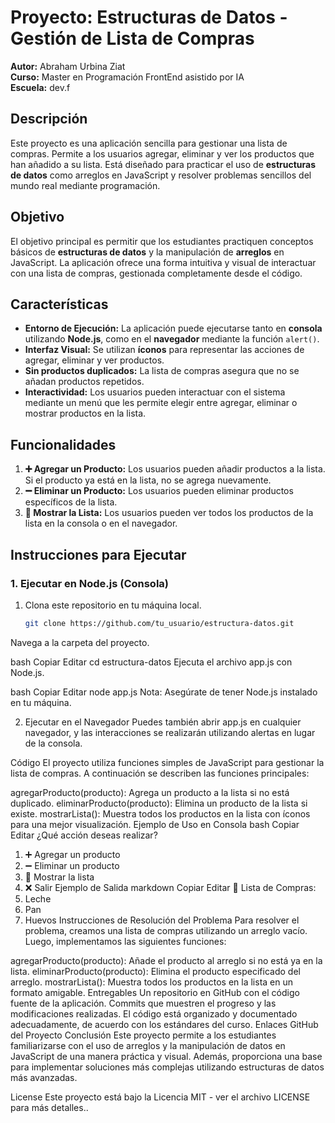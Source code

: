 # Proyecto: Estructuras de Datos - Gestión de Lista de Compras

**Autor:** Abraham Urbina Ziat  
**Curso:** Master en Programación FrontEnd asistido por IA  
**Escuela:** dev.f

## Descripción

Este proyecto es una aplicación sencilla para gestionar una lista de compras. Permite a los usuarios agregar, eliminar y ver los productos que han añadido a su lista. Está diseñado para practicar el uso de **estructuras de datos** como arreglos en JavaScript y resolver problemas sencillos del mundo real mediante programación.

## Objetivo

El objetivo principal es permitir que los estudiantes practiquen conceptos básicos de **estructuras de datos** y la manipulación de **arreglos** en JavaScript. La aplicación ofrece una forma intuitiva y visual de interactuar con una lista de compras, gestionada completamente desde el código.

## Características

- **Entorno de Ejecución:** La aplicación puede ejecutarse tanto en **consola** utilizando **Node.js**, como en el **navegador** mediante la función `alert()`.
- **Interfaz Visual:** Se utilizan **íconos** para representar las acciones de agregar, eliminar y ver productos.
- **Sin productos duplicados:** La lista de compras asegura que no se añadan productos repetidos.
- **Interactividad:** Los usuarios pueden interactuar con el sistema mediante un menú que les permite elegir entre agregar, eliminar o mostrar productos en la lista.

## Funcionalidades

1. **➕ Agregar un Producto:** Los usuarios pueden añadir productos a la lista. Si el producto ya está en la lista, no se agrega nuevamente.
2. **➖ Eliminar un Producto:** Los usuarios pueden eliminar productos específicos de la lista.
3. **🛒 Mostrar la Lista:** Los usuarios pueden ver todos los productos de la lista en la consola o en el navegador.

## Instrucciones para Ejecutar

### 1. Ejecutar en Node.js (Consola)

1. Clona este repositorio en tu máquina local.
   ```bash
   git clone https://github.com/tu_usuario/estructura-datos.git
Navega a la carpeta del proyecto.

bash
Copiar
Editar
cd estructura-datos
Ejecuta el archivo app.js con Node.js.

bash
Copiar
Editar
node app.js
Nota: Asegúrate de tener Node.js instalado en tu máquina.

2. Ejecutar en el Navegador
Puedes también abrir app.js en cualquier navegador, y las interacciones se realizarán utilizando alertas en lugar de la consola.

Código
El proyecto utiliza funciones simples de JavaScript para gestionar la lista de compras. A continuación se describen las funciones principales:

agregarProducto(producto): Agrega un producto a la lista si no está duplicado.
eliminarProducto(producto): Elimina un producto de la lista si existe.
mostrarLista(): Muestra todos los productos en la lista con íconos para una mejor visualización.
Ejemplo de Uso en Consola
bash
Copiar
Editar
¿Qué acción deseas realizar?
1. ➕ Agregar un producto
2. ➖ Eliminar un producto
3. 🛒 Mostrar la lista
4. ❌ Salir
Ejemplo de Salida
markdown
Copiar
Editar
📝 Lista de Compras:
1. Leche
2. Pan
3. Huevos
Instrucciones de Resolución del Problema
Para resolver el problema, creamos una lista de compras utilizando un arreglo vacío. Luego, implementamos las siguientes funciones:

agregarProducto(producto): Añade el producto al arreglo si no está ya en la lista.
eliminarProducto(producto): Elimina el producto especificado del arreglo.
mostrarLista(): Muestra todos los productos en la lista en un formato amigable.
Entregables
Un repositorio en GitHub con el código fuente de la aplicación.
Commits que muestren el progreso y las modificaciones realizadas.
El código está organizado y documentado adecuadamente, de acuerdo con los estándares del curso.
Enlaces
GitHub del Proyecto
Conclusión
Este proyecto permite a los estudiantes familiarizarse con el uso de arreglos y la manipulación de datos en JavaScript de una manera práctica y visual. Además, proporciona una base para implementar soluciones más complejas utilizando estructuras de datos más avanzadas.

License
Este proyecto está bajo la Licencia MIT - ver el archivo LICENSE para más detalles..
